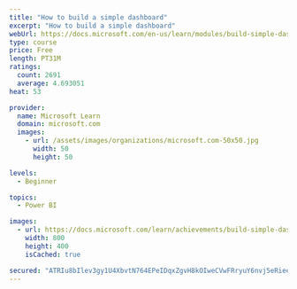 ```yaml
---
title: "How to build a simple dashboard"
excerpt: "How to build a simple dashboard"
webUrl: https://docs.microsoft.com/en-us/learn/modules/build-simple-dashboard/
type: course
price: Free
length: PT31M
ratings:
  count: 2691
  average: 4.693051
heat: 53

provider:
  name: Microsoft Learn
  domain: microsoft.com
  images:
    - url: /assets/images/organizations/microsoft.com-50x50.jpg
      width: 50
      height: 50

levels:
  - Beginner

topics:
  - Power BI

images:
  - url: https://docs.microsoft.com/learn/achievements/build-simple-dashboard-social.png
    width: 800
    height: 400
    isCached: true

secured: "ATRIu8bIlev3gy1U4XbvtN764EPeIDqxZgvH8kOIweCVwFRryuY6nvj5eRieeUPbw73vPigV56TwswqgfbNi6r0cuSMcye4gberKBd8RqX52sOi1DiyVTUr7n/w3drrVeNMHD5iVhRBPmsF6hZHSKWE67do9FT2pYN+j8DFGHE3ScQj67GPU/gyBP3FKKDkSQZKQeCoSHHkZH8x47EwTkMDsb2tSOoDbm/ZAu+jv5lgDa8SLfVliGisigLJOUDx1dh4OwdBI6ygp3Vz6wP8DhXmBZ+MgF2EeM05iEvjiMIq1c5+RyQn8ppgjbQ2XnMrXhP/k7EFcijRqAuLQWOTExirwvkQuQWiOj/wP5TchkMuy6K0+kznCjwwv60DrgISDf5JY5X4yqmHDdUPe9eDyGgzraKCoaTio7qbeXED8hkk=;mCHRXRkWCEGZmYoD+n3v1Q=="
---
```


